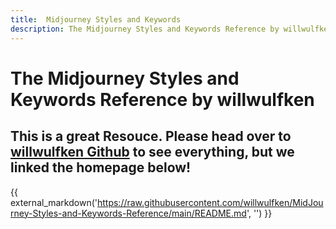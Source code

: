 ```yaml
---
title:  Midjourney Styles and Keywords
description: The Midjourney Styles and Keywords Reference by willwulfken
---
```

# The Midjourney Styles and Keywords Reference by willwulfken

## This is a great Resouce. Please head over to [willwulfken Github](https://github.com/willwulfken/MidJourney-Styles-and-Keywords-Reference) to see everything, but we linked the homepage below!


{{ external_markdown('https://raw.githubusercontent.com/willwulfken/MidJourney-Styles-and-Keywords-Reference/main/README.md', '') }}